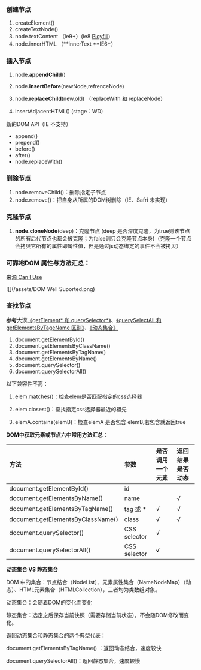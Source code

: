 ### 创建节点

1. createElement\(\)
2. createTextNode\(\)
3. node.textContent    （ie9+）\(ie8 [Ployfill](https://developer.mozilla.org/zh-CN/docs/Web/API/Node/textContent#Polyfill_for_IE8)\)
4. node.innerHTML      （**innerText **IE6+）

### 插入节点

1. node.**appendChild**\(\)

2. node.**insertBefore**\(newNode,refrenceNode\)

3. node.**replaceChild**\(new,old\)          （replaceWith 和 replaceNode）

4. insertAdjacentHTML\(\)     \(stage：WD\)

新的DOM API（IE 不支持）

* append\(\)
* prepend\(\)
* before\(\)
* after\(\)
* node.replaceWith\(\)

### 删除节点

1. node.removeChild\(\)：删除指定子节点
2. node.remove\(\)：把自身从所属的DOM树删除（IE、Safri 未实现）

### 克隆节点

1. **node.cloneNode**\(deep\)：克隆节点   \(deep 是否深度克隆，为true则该节点的所有后代节点也都会被克隆；为false则只会克隆节点本身\)（克隆一个节点会拷贝它所有的属性即属性值，但是通过js动态绑定的事件不会被拷贝）

### 可靠地DOM 属性与方法汇总：

来源[ Can I Use](https://caniuse.com/#search=replaceChild)

![](/assets/DOM Well Suported.png)

### 查找节点

**参考**大漠[《getElement\* 和 querySelector\*》](https://www.w3cplus.com/javascript/searching-elements-dom.html)、[《querySelectAll 和 getElementsByTageName 区别》](https://www.w3cplus.com/javascript/querySelectorAll-vs-getElementsByTagName.html)、[《动态集合》](https://www.w3cplus.com/javascript/dom-dynamic-collection.html)

1. document.getElementById\(\)
2. document.getElementsByClassName\(\)
3. document.getElementsByTagName\(\)
4. document.getElementsByName\(\)
5. document.querySelector\(\)
6. document.querySelectorAll\(\)

以下兼容性不高：

1. elem.matches\(\)：检查elem是否匹配指定的css选择器

2. elem.closest\(\)：查找指定css选择器最近的祖先
3. elemA.contains\(elemB\)：检查elemA 是否包含 elemB,若包含就返回true

**DOM中获取元素或节点六中常用方法汇总**：

| 方法 | 参数 | 是否调用一个元素 | 返回结果**是否动态** |
| :--- | :--- | :--- | :--- |
| document.getElementById\(\) | id |  |  |
| document.getElementsByName\(\) | name |  | √ |
| document.getElementsByTagName\(\) | tag 或 \* | √ | √ |
| document.getElementsByClassName\(\) | class | √ | √ |
| document.querySelector\(\) | CSS selector | √ |  |
| document.querySelectorAll\(\) | CSS selector | √ |  |

**动态集合 VS 静态集合**

DOM 中的集合：节点结合（NodeList）、元素属性集合（NameNodeMap）（动态）、HTML元素集合（HTMLCollection），三者均为类数组对象。

动态集合：会随着DOM的变化而变化

静态集合：选定之后保存当前快照（需要存储当前状态），不会随DOM修改而变化。

返回动态集合和静态集合的两个典型代表：

document.getElementsByTagName\(\) ：返回动态结合，速度较快

document.querySelectorAll\(\)：返回静态集合，速度较慢




